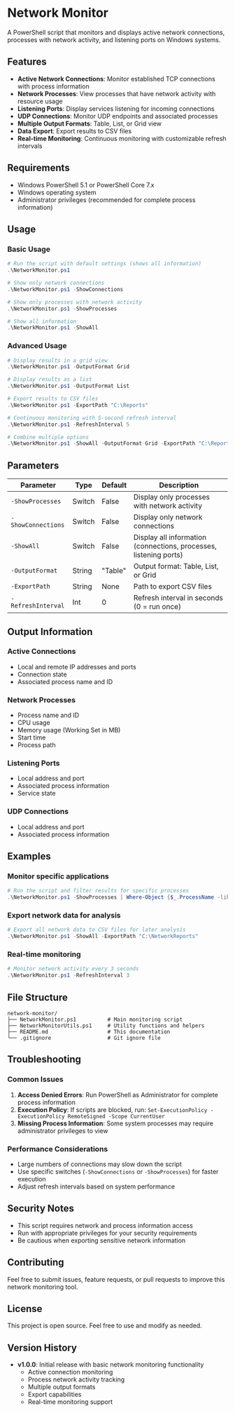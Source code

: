 # Network Monitor

A PowerShell script that monitors and displays active network connections, processes with network activity, and listening ports on Windows systems.

## Features

- **Active Network Connections**: Monitor established TCP connections with process information
- **Network Processes**: View processes that have network activity with resource usage
- **Listening Ports**: Display services listening for incoming connections
- **UDP Connections**: Monitor UDP endpoints and associated processes
- **Multiple Output Formats**: Table, List, or Grid view
- **Data Export**: Export results to CSV files
- **Real-time Monitoring**: Continuous monitoring with customizable refresh intervals

## Requirements

- Windows PowerShell 5.1 or PowerShell Core 7.x
- Windows operating system
- Administrator privileges (recommended for complete process information)

## Usage

### Basic Usage

```powershell
# Run the script with default settings (shows all information)
.\NetworkMonitor.ps1

# Show only network connections
.\NetworkMonitor.ps1 -ShowConnections

# Show only processes with network activity
.\NetworkMonitor.ps1 -ShowProcesses

# Show all information
.\NetworkMonitor.ps1 -ShowAll
```

### Advanced Usage

```powershell
# Display results in a grid view
.\NetworkMonitor.ps1 -OutputFormat Grid

# Display results as a list
.\NetworkMonitor.ps1 -OutputFormat List

# Export results to CSV files
.\NetworkMonitor.ps1 -ExportPath "C:\Reports"

# Continuous monitoring with 5-second refresh interval
.\NetworkMonitor.ps1 -RefreshInterval 5

# Combine multiple options
.\NetworkMonitor.ps1 -ShowAll -OutputFormat Grid -ExportPath "C:\Reports" -RefreshInterval 10
```

## Parameters

| Parameter | Type | Default | Description |
|-----------|------|---------|-------------|
| `-ShowProcesses` | Switch | False | Display only processes with network activity |
| `-ShowConnections` | Switch | False | Display only network connections |
| `-ShowAll` | Switch | False | Display all information (connections, processes, listening ports) |
| `-OutputFormat` | String | "Table" | Output format: Table, List, or Grid |
| `-ExportPath` | String | None | Path to export CSV files |
| `-RefreshInterval` | Int | 0 | Refresh interval in seconds (0 = run once) |

## Output Information

### Active Connections
- Local and remote IP addresses and ports
- Connection state
- Associated process name and ID

### Network Processes
- Process name and ID
- CPU usage
- Memory usage (Working Set in MB)
- Start time
- Process path

### Listening Ports
- Local address and port
- Associated process information
- Service state

### UDP Connections
- Local address and port
- Associated process information

## Examples

### Monitor specific applications
```powershell
# Run the script and filter results for specific processes
.\NetworkMonitor.ps1 -ShowProcesses | Where-Object {$_.ProcessName -like "*chrome*"}
```

### Export network data for analysis
```powershell
# Export all network data to CSV files for later analysis
.\NetworkMonitor.ps1 -ShowAll -ExportPath "C:\NetworkReports"
```

### Real-time monitoring
```powershell
# Monitor network activity every 3 seconds
.\NetworkMonitor.ps1 -RefreshInterval 3
```

## File Structure

```
network-monitor/
├── NetworkMonitor.ps1          # Main monitoring script
├── NetworkMonitorUtils.ps1     # Utility functions and helpers
├── README.md                   # This documentation
└── .gitignore                  # Git ignore file
```

## Troubleshooting

### Common Issues

1. **Access Denied Errors**: Run PowerShell as Administrator for complete process information
2. **Execution Policy**: If scripts are blocked, run: `Set-ExecutionPolicy -ExecutionPolicy RemoteSigned -Scope CurrentUser`
3. **Missing Process Information**: Some system processes may require administrator privileges to view

### Performance Considerations

- Large numbers of connections may slow down the script
- Use specific switches (`-ShowConnections` or `-ShowProcesses`) for faster execution
- Adjust refresh intervals based on system performance

## Security Notes

- This script requires network and process information access
- Run with appropriate privileges for your security requirements
- Be cautious when exporting sensitive network information

## Contributing

Feel free to submit issues, feature requests, or pull requests to improve this network monitoring tool.

## License

This project is open source. Feel free to use and modify as needed.

## Version History

- **v1.0.0**: Initial release with basic network monitoring functionality
  - Active connection monitoring
  - Process network activity tracking
  - Multiple output formats
  - Export capabilities
  - Real-time monitoring support
